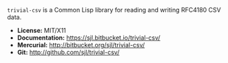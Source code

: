 `trivial-csv` is a Common Lisp library for reading and writing RFC4180 CSV data.

* **License:** MIT/X11
* **Documentation:** <https://sjl.bitbucket.io/trivial-csv/>
* **Mercurial:** <http://bitbucket.org/sjl/trivial-csv/>
* **Git:** <http://github.com/sjl/trivial-csv/>
